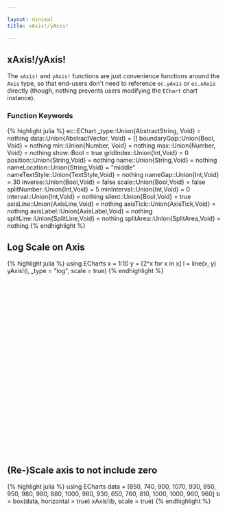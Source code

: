 ```yaml
---

layout: minimal
title: xAxis!/yAxis!

---
```


## xAxis!/yAxis!

The `xAxis!` and `yAxis!` functions are just convenience functions around the `Axis` type, so that end-users don't need to reference `ec.yAxis` or `ec.xAxis` directly (though, nothing prevents users modifying the `EChart` chart instance).

### Function Keywords
{% highlight julia %}
ec::EChart
_type::Union{AbstractString, Void} = nothing
data::Union{AbstractVector, Void} = []
boundaryGap::Union{Bool, Void} = nothing
min::Union{Number, Void} = nothing
max::Union{Number, Void} = nothing
show::Bool = true
gridIndex::Union{Int,Void} = 0
position::Union{String,Void} = nothing
name::Union{String,Void} = nothing
nameLocation::Union{String,Void} = "middle"
nameTextStyle::Union{TextStyle,Void} = nothing
nameGap::Union{Int,Void} = 30
inverse::Union{Bool,Void} = false
scale::Union{Bool,Void} = false
splitNumber::Union{Int,Void} = 5
minInterval::Union{Int,Void} = 0
interval::Union{Int,Void} = nothing
silent::Union{Bool,Void} = true
axisLine::Union{AxisLine,Void} = nothing
axisTick::Union{AxisTick,Void} = nothing
axisLabel::Union{AxisLabel,Void} = nothing
splitLine::Union{SplitLine,Void} = nothing
splitArea::Union{SplitArea,Void} = nothing
{% endhighlight %}

## Log Scale on Axis
{% highlight julia %}
using ECharts
x = 1:10
y = [2^x for x in x]
l = line(x, y)
yAxis!(l, _type = "log", scale = true)
{% endhighlight %}

<div id="logscale" style="height:400px;width:800px;"></div>
<script type="text/javascript">
    // Initialize after dom ready
    var myChart = echarts.init(document.getElementById("logscale"));

    // Load data into the ECharts instance
    myChart.setOption({"xAxis":[{"scale":false,"gridIndex":0,"splitNumber":5,"minInterval":0,"silent":true,"data":[1,2,3,4,5,6,7,8,9,10],"inverse":false,"type":"category","nameLocation":"middle","nameGap":30}],"yAxis":[{"scale":true,"gridIndex":0,"splitNumber":5,"minInterval":0,"silent":true,"inverse":false,"type":"log","nameLocation":"middle","nameGap":50}],"toolbox":{"feature":{},"itemSize":15,"orient":"vertical","height":"auto","zlevel":0,"z":2,"itemGap":20,"right":"auto","top":"center","width":"auto","show":false,"showTitle":true},"ec_width":800,"ec_height":400,"ec_charttype":"xy plot","title":[{"left":"left","borderColor":"transparent","bottom":"auto","padding":5,"zlevel":0,"borderWidth":1,"target":"blank","z":2,"itemGap":5,"shadowOffsetY":0,"shadowOffsetX":0,"right":"auto","top":"auto","subtarget":"blank","show":true}],"series":[{"name":"Series 1","data":[2,4,8,16,32,64,128,256,512,1024],"smooth":false,"minSize":"0%","type":"line","maxSize":"100%"}]});
</script>

## (Re-)Scale axis to not include zero
{% highlight julia %}
using ECharts
data = [850, 740, 900, 1070, 930, 850, 950, 980, 980, 880, 1000, 980, 930, 650, 760, 810, 1000, 1000, 960, 960]
b = box(data, horizontal = true)
xAxis!(b, scale = true)
{% endhighlight %}

<div id="hbp" style="height:400px;width:800px;"></div>
<script type="text/javascript">
    // Initialize after dom ready
    var myChart = echarts.init(document.getElementById("hbp"));

    // Load data into the ECharts instance
    myChart.setOption({"xAxis":[{"scale":true,"gridIndex":0,"splitNumber":5,"minInterval":0,"silent":true,"inverse":false,"type":"value","nameLocation":"middle","nameGap":30}],"yAxis":[{"splitNumber":5,"boundaryGap":true,"data":["1"],"scale":false,"gridIndex":0,"minInterval":0,"inverse":false,"nameLocation":"middle","nameGap":30,"silent":true,"type":"category"}],"toolbox":{"feature":{},"itemSize":15,"orient":"vertical","height":"auto","zlevel":0,"z":2,"itemGap":20,"right":"auto","top":"center","width":"auto","show":false,"showTitle":true},"ec_width":800,"ec_height":400,"ec_charttype":"box","title":[{"left":"left","borderColor":"transparent","bottom":"auto","padding":5,"zlevel":0,"borderWidth":1,"target":"blank","z":2,"itemGap":5,"shadowOffsetY":0,"shadowOffsetX":0,"right":"auto","top":"auto","subtarget":"blank","show":true}],"series":[{"name":"boxplot","data":[[655.0,850.0,940.0,980.0,1175.0]],"smooth":false,"minSize":"0%","type":"boxplot","maxSize":"100%"},{"name":"outliers","data":[[650.0,"1"]],"smooth":false,"minSize":"0%","type":"scatter","maxSize":"100%"}]});
</script>
